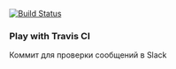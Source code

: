 [![Build Status](https://travis-ci.org/nocamad/play-with-travis.svg?branch=master)](https://travis-ci.org/nocamad/play-with-travis)

### Play with Travis CI
Коммит для проверки сообщений в Slack
